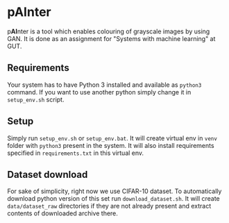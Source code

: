 # p**AI**nter

p**AI**nter is a tool which enables colouring of grayscale images by using GAN. It is done as an assignment for
"Systems with machine learning" at GUT.

## Requirements

Your system has to have Python 3 installed and available as `python3` command. If you want to use another python simply
change it in `setup_env.sh` script.

## Setup

Simply run `setup_env.sh` or `setup_env.bat`. It will create virtual env in `venv` folder with `python3` present in the system. It will
also install requirements specified in `requirements.txt` in this virtual env.

## Dataset download

For sake of simplicity, right now we use CIFAR-10 dataset. To automatically download python version of this set run
`download_dataset.sh`. It will create `data/dataset_raw` directories if they are not already present and extract
contents of downloaded archive there.